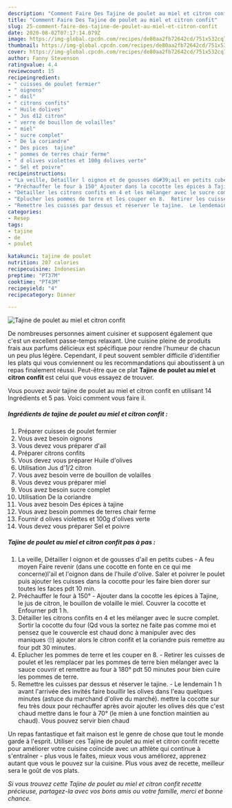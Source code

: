 ```yaml
---
description: "Comment Faire Des Tajine de poulet au miel et citron confit"
title: "Comment Faire Des Tajine de poulet au miel et citron confit"
slug: 25-comment-faire-des-tajine-de-poulet-au-miel-et-citron-confit
date: 2020-08-02T07:17:14.079Z
image: https://img-global.cpcdn.com/recipes/de80aa2fb72642cd/751x532cq70/tajine-de-poulet-au-miel-et-citron-confit-photo-principale-de-la-recette.jpg
thumbnail: https://img-global.cpcdn.com/recipes/de80aa2fb72642cd/751x532cq70/tajine-de-poulet-au-miel-et-citron-confit-photo-principale-de-la-recette.jpg
cover: https://img-global.cpcdn.com/recipes/de80aa2fb72642cd/751x532cq70/tajine-de-poulet-au-miel-et-citron-confit-photo-principale-de-la-recette.jpg
author: Fanny Stevenson
ratingvalue: 4.4
reviewcount: 15
recipeingredient:
- " cuisses de poulet fermier"
- " oignons"
- " dail"
- " citrons confits"
- " Huile dolives"
- " Jus d12 citron"
- " verre de bouillon de volailles"
- " miel"
- " sucre complet"
- " De la coriandre"
- " Des pices  tajine"
- " pommes de terres chair ferme"
- " d olives violettes et 100g dolives verte"
- " Sel et poivre"
recipeinstructions:
- "La veille, Détailler l oignon et de gousses d&#39;ail en petits cubes A feu moyen Faire revenir (dans une cocotte en fonte en ce qui me concerne)l&#39;ail et l&#39;oignon dans de l&#39;huile d&#39;olive. Saler et poivrer le poulet puis ajouter les cuisses dans la cocotte pour les faire bien dorer sur toutes les faces pdt 10 min."
- "Préchauffer le four à 150° Ajouter dans la cocotte les épices à Tajine, le jus de citron, le bouillon de volaille le miel. Couvrer la cocotte et Enfourner pdt 1 h."
- "Détailler les citrons confits en 4 et les mélanger avec le sucre complet. Sortir la cocotte du four (Qd vous la sortez ne faite pas comme moi et pensez que le couvercle est chaud donc à manipuler avec des maniques 🙄) ajouter alors le citron confit et la coriandre puis remettre au four pdt 30 minutes."
- "Eplucher les pommes de terre et les couper en 8.  Retirer les cuisses de poulet et les remplacer par les pommes de terre bien mélanger avec la sauce couvrir et remettre au four à 180° pdt 50 minutes pour bien cuire les pommes de terre."
- "Remettre les cuisses par dessus et réserver le tajine.  Le lendemain 1 h avant l&#39;arrivée des invités faire bouillir les olives dans l&#39;eau quelques minutes (astuce du marchand d&#39;olive du marché). mettre la cocotte sur feu très doux pour réchauffer après avoir ajouter les olives dés que c&#39;est chaud mettre dans le four à 70° (le mien à une fonction maintien au chaud). Vous pouvez servir bien chaud"
categories:
- Resep
tags:
- tajine
- de
- poulet

katakunci: tajine de poulet 
nutrition: 207 calories
recipecuisine: Indonesian
preptime: "PT37M"
cooktime: "PT43M"
recipeyield: "4"
recipecategory: Dinner

---
```



![Tajine de poulet au miel et citron confit](https://img-global.cpcdn.com/recipes/de80aa2fb72642cd/751x532cq70/tajine-de-poulet-au-miel-et-citron-confit-photo-principale-de-la-recette.jpg)

De nombreuses personnes aiment cuisiner et supposent également que c'est un excellent passe-temps relaxant. Une cuisine pleine de produits frais aux parfums délicieux est spécifique pour rendre l'humeur de chacun un peu plus légère. Cependant, il peut souvent sembler difficile d'identifier les plats qui vous conviennent ou les recommandations qui aboutissent à un repas finalement réussi. Peut-être que ce plat <strong> Tajine de poulet au miel et citron confit </strong> est celui que vous essayez de trouver.

<!--inarticleads1-->

Vous pouvez avoir tajine de poulet au miel et citron confit en utilisant 14 Ingrédients et 5 pas. Voici comment vous faire il.

##### Ingrédients de tajine de poulet au miel et citron confit :

1. Préparer  cuisses de poulet fermier
1. Vous avez besoin  oignons
1. Vous devez vous préparer  d&#39;ail
1. Préparer  citrons confits
1. Vous devez vous préparer  Huile d&#39;olives
1. Utilisation  Jus d&#39;1/2 citron
1. Vous avez besoin  verre de bouillon de volailles
1. Vous devez vous préparer  miel
1. Vous avez besoin  sucre complet
1. Utilisation  De la coriandre
1. Vous avez besoin  Des épices à tajine
1. Vous avez besoin  pommes de terres chair ferme
1. Fournir  d olives violettes et 100g d&#39;olives verte
1. Vous devez vous préparer  Sel et poivre




<!--inarticleads2-->

##### Tajine de poulet au miel et citron confit pas à pas :

1. La veille, Détailler l oignon et de gousses d&#39;ail en petits cubes - A feu moyen Faire revenir (dans une cocotte en fonte en ce qui me concerne)l&#39;ail et l&#39;oignon dans de l&#39;huile d&#39;olive. Saler et poivrer le poulet puis ajouter les cuisses dans la cocotte pour les faire bien dorer sur toutes les faces pdt 10 min.
1. Préchauffer le four à 150° - Ajouter dans la cocotte les épices à Tajine, le jus de citron, le bouillon de volaille le miel. Couvrer la cocotte et Enfourner pdt 1 h.
1. Détailler les citrons confits en 4 et les mélanger avec le sucre complet. Sortir la cocotte du four (Qd vous la sortez ne faite pas comme moi et pensez que le couvercle est chaud donc à manipuler avec des maniques 🙄) ajouter alors le citron confit et la coriandre puis remettre au four pdt 30 minutes.
1. Eplucher les pommes de terre et les couper en 8.  - Retirer les cuisses de poulet et les remplacer par les pommes de terre bien mélanger avec la sauce couvrir et remettre au four à 180° pdt 50 minutes pour bien cuire les pommes de terre.
1. Remettre les cuisses par dessus et réserver le tajine.  - Le lendemain 1 h avant l&#39;arrivée des invités faire bouillir les olives dans l&#39;eau quelques minutes (astuce du marchand d&#39;olive du marché). mettre la cocotte sur feu très doux pour réchauffer après avoir ajouter les olives dés que c&#39;est chaud mettre dans le four à 70° (le mien à une fonction maintien au chaud). Vous pouvez servir bien chaud




<!--inarticleads1-->

<p>
Un repas fantastique et fait maison est le genre de chose que tout le monde garde à l'esprit. Utiliser ces Tajine de poulet au miel et citron confit recette pour améliorer votre cuisine coïncide avec un athlète qui continue à s'entraîner - plus vous le faites, mieux vous vous améliorez, apprenez autant que vous le pouvez sur la cuisine. Plus vous avez de recette, meilleur sera le goût de vos plats.
</p>

<p>
<i>Si vous trouvez cette Tajine de poulet au miel et citron confit recette précieuse, partagez-la avec vos bons amis ou votre famille, merci et bonne chance.</i>
</p>
